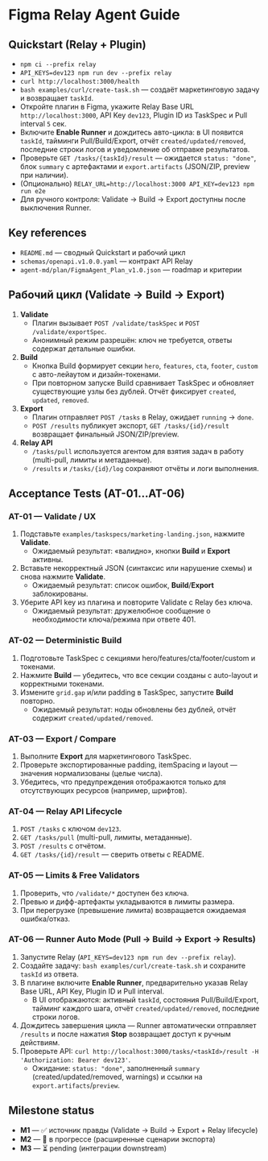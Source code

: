 # Figma Relay Agent Guide

## Quickstart (Relay + Plugin)
- `npm ci --prefix relay`
- `API_KEYS=dev123 npm run dev --prefix relay`
- `curl http://localhost:3000/health`
- `bash examples/curl/create-task.sh` — создаёт маркетинговую задачу и возвращает `taskId`.
- Откройте плагин в Figma, укажите Relay Base URL `http://localhost:3000`, API Key `dev123`, Plugin ID из TaskSpec и Pull interval `5` сек.
- Включите **Enable Runner** и дождитесь авто-цикла: в UI появится `taskId`, тайминги Pull/Build/Export, отчёт `created/updated/removed`, последние строки логов и уведомление об отправке результатов.
- Проверьте `GET /tasks/{taskId}/result` — ожидается `status: "done"`, блок `summary` с артефактами и `export.artifacts` (JSON/ZIP, preview при наличии).
- (Опционально) `RELAY_URL=http://localhost:3000 API_KEY=dev123 npm run e2e`
- Для ручного контроля: Validate → Build → Export доступны после выключения Runner.

## Key references
- `README.md` — сводный Quickstart и рабочий цикл
- `schemas/openapi.v1.0.0.yaml` — контракт API Relay
- `agent-md/plan/FigmaAgent_Plan_v1.0.json` — roadmap и критерии

## Рабочий цикл (Validate → Build → Export)
1. **Validate**
   - Плагин вызывает `POST /validate/taskSpec` и `POST /validate/exportSpec`.
   - Анонимный режим разрешён: ключ не требуется, ответы содержат детальные ошибки.
2. **Build**
   - Кнопка Build формирует секции `hero`, `features`, `cta`, `footer`, `custom` с авто-лейаутом и дизайн-токенами.
   - При повторном запуске Build сравнивает TaskSpec и обновляет существующие узлы без дублей. Отчёт фиксирует `created`, `updated`, `removed`.
3. **Export**
   - Плагин отправляет `POST /tasks` в Relay, ожидает `running` → `done`.
   - `POST /results` публикует экспорт, `GET /tasks/{id}/result` возвращает финальный JSON/ZIP/preview.
4. **Relay API**
   - `/tasks/pull` используется агентом для взятия задач в работу (multi-pull, лимиты и метаданные).
   - `/results` и `/tasks/{id}/log` сохраняют отчёты и логи выполнения.

## Acceptance Tests (AT-01…AT-06)
### AT-01 — Validate / UX
1. Подставьте `examples/taskspecs/marketing-landing.json`, нажмите **Validate**.
   - Ожидаемый результат: «валидно», кнопки **Build** и **Export** активны.
2. Вставьте некорректный JSON (синтаксис или нарушение схемы) и снова нажмите **Validate**.
   - Ожидаемый результат: список ошибок, **Build**/**Export** заблокированы.
3. Уберите API key из плагина и повторите Validate с Relay без ключа.
   - Ожидаемый результат: дружелюбное сообщение о необходимости ключа/режима при ответе 401.

### AT-02 — Deterministic Build
1. Подготовьте TaskSpec с секциями hero/features/cta/footer/custom и токенами.
2. Нажмите **Build** — убедитесь, что все секции созданы с auto-layout и корректными токенами.
3. Измените `grid.gap` и/или padding в TaskSpec, запустите **Build** повторно.
   - Ожидаемый результат: ноды обновлены без дублей, отчёт содержит `created/updated/removed`.

### AT-03 — Export / Compare
1. Выполните **Export** для маркетингового TaskSpec.
2. Проверьте экспортированные padding, itemSpacing и layout — значения нормализованы (целые числа).
3. Убедитесь, что предупреждения отображаются только для отсутствующих ресурсов (например, шрифтов).

### AT-04 — Relay API Lifecycle
1. `POST /tasks` с ключом `dev123`.
2. `GET /tasks/pull` (multi-pull, лимиты, метаданные).
3. `POST /results` с отчётом.
4. `GET /tasks/{id}/result` — сверить ответы с README.

### AT-05 — Limits & Free Validators
1. Проверить, что `/validate/*` доступен без ключа.
2. Превью и дифф-артефакты укладываются в лимиты размера.
3. При перегрузке (превышение лимита) возвращается ожидаемая ошибка/отказ.

### AT-06 — Runner Auto Mode (Pull → Build → Export → Results)
1. Запустите Relay (`API_KEYS=dev123 npm run dev --prefix relay`).
2. Создайте задачу: `bash examples/curl/create-task.sh` и сохраните `taskId` из ответа.
3. В плагине включите **Enable Runner**, предварительно указав Relay Base URL, API Key, Plugin ID и Pull interval.
   - В UI отображаются: активный `taskId`, состояния Pull/Build/Export, тайминг каждого шага, отчёт `created/updated/removed`, последние строки логов.
4. Дождитесь завершения цикла — Runner автоматически отправляет `/results` и после нажатия **Stop** возвращает доступ к ручным действиям.
5. Проверьте API: `curl http://localhost:3000/tasks/<taskId>/result -H 'Authorization: Bearer dev123'`.
   - Ожидание: `status: "done"`, заполненный `summary` (created/updated/removed, warnings) и ссылки на `export.artifacts`/`preview`.

## Milestone status
- **M1** — ✅ источник правды (Validate → Build → Export + Relay lifecycle)
- **M2** — 🚧 в прогрессе (расширенные сценарии экспорта)
- **M3** — ⏳ pending (интеграции downstream)
